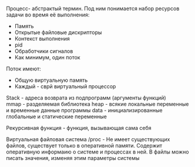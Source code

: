 Процесс- абстрактый термин. Под ним понимается набор ресурсов задачи во время её выполнения:
<ul>
<li>Память
<li>Открытые файловые дискрипторы
<li>Контекст выполнения
<li>pid
<li>Обработчики сигналов
<li>Как минимум, один поток
</ul>
Поток имеют:
<ul>
  <li>Общую виртуальную память
  <li>Каждый - сврй виртуальный процессор
</ul>

Stack - адреса возврата из подпрограмм (аргументы функций)<br>
mmap - разделяемая библиотека
heap - всякие локальные переменные и временные данные программы
data - инициализированные глобальные и статические переменные

Рекурсивная функция - функция, вызывающая сама себя

Виртуальная файловая система /proc - Не имеет существующих файлов, существует только в оперативной памяти. Содержит оперативную информаию о системе и процессах в ней. В файлы можно писать значения, изменяя этим параметры системы
